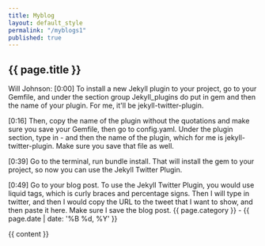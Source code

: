```yaml
---
title: Myblog
layout: default_style
permalink: "/myblogs1"
published: true
---
```


<div class="container">
  <h2 class="spacing">{{ page.title }}</h2>

  <div class="blog-post spacing">
    <p class="summary">
			Will Johnson: [0:00] To install a new Jekyll plugin to your project, go to your Gemfile, and under the section group Jekyll_plugins do put in gem and then the name of your plugin. For me, it'll be jekyll-twitter-plugin.

[0:16] Then, copy the name of the plugin without the quotations and make sure you save your Gemfile, then go to config.yaml. Under the plugin section, type in - and then the name of the plugin, which for me is jekyll-twitter-plugin. Make sure you save that file as well.

[0:39] Go to the terminal, run bundle install. That will install the gem to your project, so now you can use the Jekyll Twitter Plugin.

[0:49] Go to your blog post. To use the Jekyll Twitter Plugin, you would use liquid tags, which is curly braces and percentage signs. Then I will type in twitter, and then I would copy the URL to the tweet that I want to show, and then paste it here. Make sure I save the blog post.
					{{ page.category }} -  <span class="date">{{ page.date | date: '%B %d, %Y' }}</span></p>
    {{ content }}
  </div>
</div>
